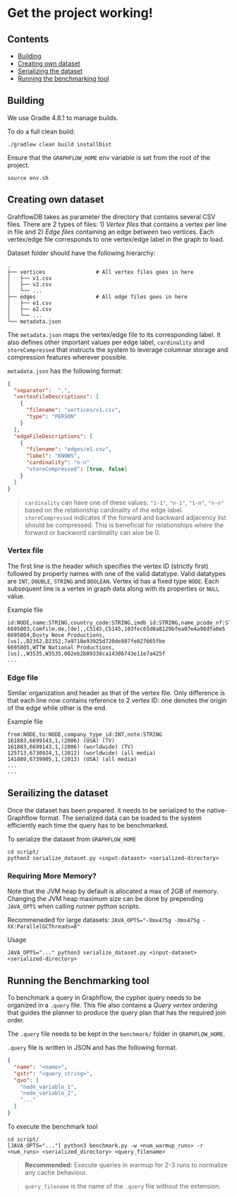 
# Get the project working!

## Contents

  * [Building](#building)
  * [Creating own dataset](#creating-own-dataset)
  * [Serializing the dataset](#serailizing-the-dataset)
  * [Running the benchmarking tool](#running-the-benchmarking-tool)

## Building 
We use Gradle 4.8.1 to manage builds. 

To do a full clean build: 

```shell script
./gradlew clean build installDist
```

Ensure that the `GRAPHFLOW_HOME` env variable is set from the root of the project.

```shell script
source env.sh
```

## Creating own dataset

GrahflowDB takes as parameter the directory that contains several CSV files. There are 2 types of files: 1) *Vertex files* that contains a vertex per line in file and 2) *Edge files* containing an edge between two vertices. Each vertex/edge file corresponds to one vertex/edge label in the graph to load. 

Dataset folder should have the following hierarchy:

    .
    ├── vertices                # All vertex files goes in here
    │   ├── v1.csv
    │   ├── v2.csv         
    │   └── ...
    ├── edges                   # All edge files goes in here
    │   ├── e1.csv
    │   ├── e2.csv         
    │   └── ...
    └── metadata.json

The `metadata.json` maps the vertex/edge file to its corresponding label. It also defines other important values per edge label, `cardinality` and `storeCompressed` that instructs the system to leverage columnar storage and compression features wherever possible.

`metadata.json` has the following format: 
```json
{
  "separator":  ",",
  "vertexFileDescriptions": [
    {
      "filename": "vertices/v1.csv",
      "type": "PERSON" 
    }
  ],
  "edgeFileDescriptions": [
    {
      "filename": "edges/e1.csv",
      "label": "KNOWS",
      "cardinality": "n-n"
      "storeCompressed": [true, false]
    }
  ]
}
```
> `cardinality` can have one of these values: `"1-1"`, `"n-1"`, `"1-n"`, `"n-n"` based on the relationship cardinality of the edge label.
> `storeCompressed` indicates if the forward and backward adjacency list should be compressed. This is beneficial for relationships where the forward or backword cardinality can alse be 0. 

### Vertex file
The first line is the header which specifies the vertex ID (strictly first) followed by property names with one of the valid datatype. Valid datatypes are `INT`, `DOUBLE`, `STRING` and `BOOLEAN`. Vertex id has a fixed type `NODE`. Each subsequent line is a vertex in graph data along with its properties or `NULL` value.

Example file
```csv
id:NODE,name:STRING,country_code:STRING,imdb_id:STRING,name_pcode_nf:STRING,name_pcode_sf:STRING,md5sum:STRING
6695803,Comfilm.de,[de],,C5145,C5145,103fec65d8a8129bfea07e4a98dfa0e5
6695804,Dusty Nose Productions,[us],,D2352,D2352,7a9718e93925d720de807fe027665fbe
6695805,WTTW National Productions,[us],,W3535,W3535,002eb2b89338ca14386743e11e7a425f
...
```

### Edge file
Similar organization and header as that of the vertex file. Only difference is that each line now contains reference to 2 vertex ID: one denotes the origin of the edge while other is the end.  

Example file
```csv
from:NODE,to:NODE,company_type_id:INT,note:STRING
161883,6699143,1,(2006) (USA) (TV)
161883,6699143,1,(2006) (worldwide) (TV)
125713,6730924,1,(2012) (worldwide) (all media)
141089,6739905,1,(2013) (USA) (all media)
...
...
```


## Serailizing the dataset

Once the dataset has been prepared. it needs to be serialized to the native-Graphflow format. The serialized data can be loaded to the system efficiently each time the query has to be benchmarked.

To serialize the dataset from `GRAPHFLOW_HOME`

```shell script
cd script/
python3 serialize_dataset.py <input-dataset> <serialized-directory>
```
### Requiring More Memory?

Note that the JVM heap by default is allocated a max of 2GB of memory. Changing the JVM heap maximum size can be done by prepending `JAVA_OPTS` when calling runner python scripts. 

Recommeneded for large datasets: `JAVA_OPTS="-Xmx475g -Xms475g -XX:ParallelGCThreads=8"`

Usage
```
JAVA_OPTS="..." python3 serialize_dataset.py <input-dataset> <serialized-directory>
```

## Running the Benchmarking tool

To benchmark a query in Graphflow, the cypher query needs to be organized in a `.query` file. This file also contains a *Query vertex ordering* that guides the planner to produce the query plan that has the required join order. 

The `.query` file needs to be kept in the `benchmark/` folder in `GRAPHFLOW_HOME`.

`.query` file is written in JSON and has the following format.

```json
{
  "name": "<name>",
  "qstr": "<query_string>",
  "qvo": [
    "node_variable_1",
    "node_variable_2",
    "..."
  ]
}
```

To execute the benchmark tool
```shell script
cd script/
[JAVA_OPTS="..."] python3 benchmark.py -w <num_warmup_runs> -r <num_runs> <serialized_directory> <query_filename>
```

> **Recommended:** Execute queries in warmup for 2-3 runs to normalize any cache behaviour. 

> `query_filename` is the name of the `.query` file without the extension.
